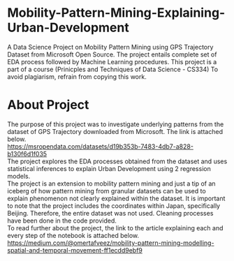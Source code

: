 # Mobility-Pattern-Mining-Explaining-Urban-Development
A Data Science Project on Mobility Pattern Mining using GPS Trajectory Dataset from Microsoft Open Source. The project entails complete set of EDA process followed by Machine Learning procedures.
This project is a part of a course (Prinicples and Techniques of Data Science - CS334)
To avoid plagiarism, refrain from copying this work.

# About Project
The purpose of this project was to investigate underlying patterns from the dataset of GPS Trajectory downloaded from Microsoft. 
The link is attached below.
<br>
https://msropendata.com/datasets/d19b353b-7483-4db7-a828-b130f6d1f035
<br>
The project explores the EDA processes obtained from the dataset and uses statistical inferences to explain Urban Development using 2 regression models.
<br>
The project is an extension to mobility pattern mining and just a tip of an iceberg of how pattern mining from granular datasets can be used to explain phenomenon not clearly explained within the dataset. It is important to note that the project includes the coordinates within Japan, specifically Beijing. Therefore, the entire dataset was not used. Cleaning processes have been done in the code provided. 
<br>
To read further about the project, the link to the article explaining each and every step of the notebook is attached below.
<br>
https://medium.com/@omertafveez/mobility-pattern-mining-modelling-spatial-and-temporal-movement-ff1ecdd9ebf9
